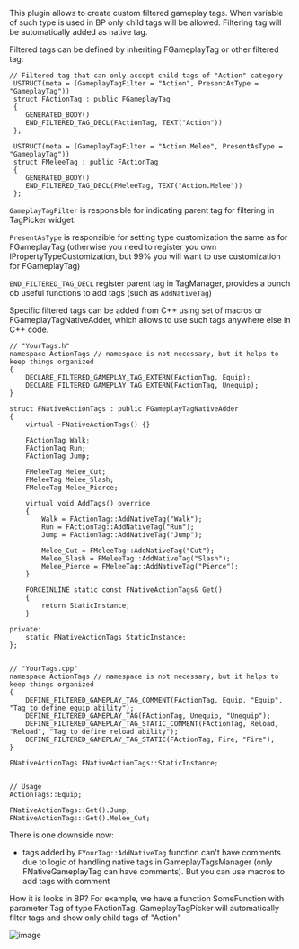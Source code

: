 This plugin allows to create custom filtered gameplay tags. When variable of such type is used in BP only child tags will be allowed.
Filtering tag will be automatically added as native tag.

Filtered tags can be defined by inheriting FGameplayTag or other filtered tag:

```
// Filtered tag that can only accept child tags of "Action" category
 USTRUCT(meta = (GameplayTagFilter = "Action", PresentAsType = "GameplayTag"))
 struct FActionTag : public FGameplayTag
 {
 	GENERATED_BODY()
 	END_FILTERED_TAG_DECL(FActionTag, TEXT("Action"))
 };

 USTRUCT(meta = (GameplayTagFilter = "Action.Melee", PresentAsType = "GameplayTag"))
 struct FMeleeTag : public FActionTag
 {
 	GENERATED_BODY()
 	END_FILTERED_TAG_DECL(FMeleeTag, TEXT("Action.Melee"))
 };
```

`GameplayTagFilter` is responsible for indicating parent tag for filtering in TagPicker widget.

`PresentAsType` is responsible for setting type customization the same as for FGameplayTag (otherwise you need to register you own IPropertyTypeCustomization, but 99% you will want to use customization for FGameplayTag)

`END_FILTERED_TAG_DECL` register parent tag in TagManager, provides a bunch ob useful functions to add tags (such as `AddNativeTag`)

Specific filtered tags can be added from C++ using set of macros or FGameplayTagNativeAdder, which allows to use such tags anywhere else in C++ code.

```
// "YourTags.h"
namespace ActionTags // namespace is not necessary, but it helps to keep things organized
{
 	DECLARE_FILTERED_GAMEPLAY_TAG_EXTERN(FActionTag, Equip);
	DECLARE_FILTERED_GAMEPLAY_TAG_EXTERN(FActionTag, Unequip);
}

struct FNativeActionTags : public FGameplayTagNativeAdder
{
	virtual ~FNativeActionTags() {}
	
 	FActionTag Walk;
 	FActionTag Run;
 	FActionTag Jump;

 	FMeleeTag Melee_Cut;
 	FMeleeTag Melee_Slash;
 	FMeleeTag Melee_Pierce;
 	
 	virtual void AddTags() override
 	{
 		Walk = FActionTag::AddNativeTag("Walk");
 		Run = FActionTag::AddNativeTag("Run");
 		Jump = FActionTag::AddNativeTag("Jump");

 		Melee_Cut = FMeleeTag::AddNativeTag("Cut");
 		Melee_Slash = FMeleeTag::AddNativeTag("Slash");
 		Melee_Pierce = FMeleeTag::AddNativeTag("Pierce");
 	}

 	FORCEINLINE static const FNativeActionTags& Get()
 	{
 		return StaticInstance;
	}

private:
	static FNativeActionTags StaticInstance;
};


// "YourTags.cpp"
namespace ActionTags // namespace is not necessary, but it helps to keep things organized
{
	DEFINE_FILTERED_GAMEPLAY_TAG_COMMENT(FActionTag, Equip, "Equip", "Tag to define equip ability");
	DEFINE_FILTERED_GAMEPLAY_TAG(FActionTag, Unequip, "Unequip");
	DEFINE_FILTERED_GAMEPLAY_TAG_STATIC_COMMENT(FActionTag, Reload, "Reload", "Tag to define reload ability");
	DEFINE_FILTERED_GAMEPLAY_TAG_STATIC(FActionTag, Fire, "Fire");
}

FNativeActionTags FNativeActionTags::StaticInstance;


// Usage
ActionTags::Equip;

FNativeActionTags::Get().Jump;
FNativeActionTags::Get().Melee_Cut;
```

There is one downside now: 
 - tags added by `FYourTag::AddNativeTag` function can't have comments due to logic of handling native tags in GameplayTagsManager (only FNativeGameplayTag can have comments). But you can use macros to add tags with comment


How it is looks in BP?
For example, we have a function SomeFunction with parameter Tag of type FActionTag. GameplayTagPicker will automatically filter tags and show only child tags of "Action"

![image](https://github.com/MaksymKapelianovych/FilteredGameplayTags/assets/48297221/80405499-d1bc-495d-bd50-ece2667c2a02)



